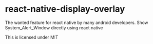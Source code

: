 # react-native-display-overlay
The wanted feature for react native by many android developers. Show System_Alert_Window directly using react native

This is licensed under MIT
